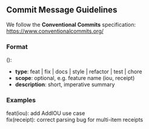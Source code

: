 ## Commit Message Guidelines

We follow the **Conventional Commits** specification:
<https://www.conventionalcommits.org/>

### Format
<type>(<scope>): <description>

- **type**: feat | fix | docs | style | refactor | test | chore
- **scope**: optional, e.g. feature name (iou, receipt)
- **description**: short, imperative summary

### Examples
feat(iou): add AddIOU use case  
fix(receipt): correct parsing bug for multi-item receipts